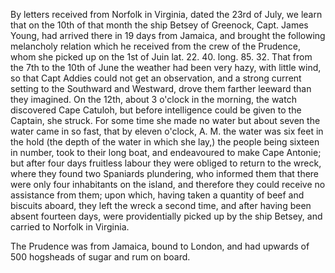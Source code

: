 By letters received from Norfolk in Virginia, dated the 23rd of July, we learn that on the 10th of that month the ship Betsey of Greenock, Capt. James Young, had arrived there in 19 days from Jamaica, and brought the following melancholy relation which he received from the crew of the Prudence, whom she picked up on the 1st of Juin lat. 22. 40. long. 85. 32. That from the 7th to the 10th of June the weather had been very hazy, with little wind, so that Capt Addies could not get an observation, and a strong current setting to the Southward and Westward, drove them farther leeward than they imagined. On the 12th, about 3 o'clock in the morning, the watch discovered Cape Catuloh, but before intelligence could be given to the Captain, she struck.  For some time she made no water but about seven the water came in so fast, that by eleven o'clock, A. M. the water was six feet in the hold (the depth of the water in which she lay,) the people being sixteen in number, took to their long boat, and endeavoured to make Cape Antonie; but after four days fruitless labour they were obliged to return to the wreck, where they found two Spaniards plundering, who informed them that there were only four inhabitants on the island, and therefore they could receive no assistance from them; upon which, having taken a quantity of beef and biscuits aboard, they left the wreck a second time, and after having been absent fourteen days, were providentially picked up by the ship Betsey, and carried to Norfolk in Virginia.The Prudence was from Jamaica, bound to London, and had upwards of 500 hogsheads of sugar and rum on board.